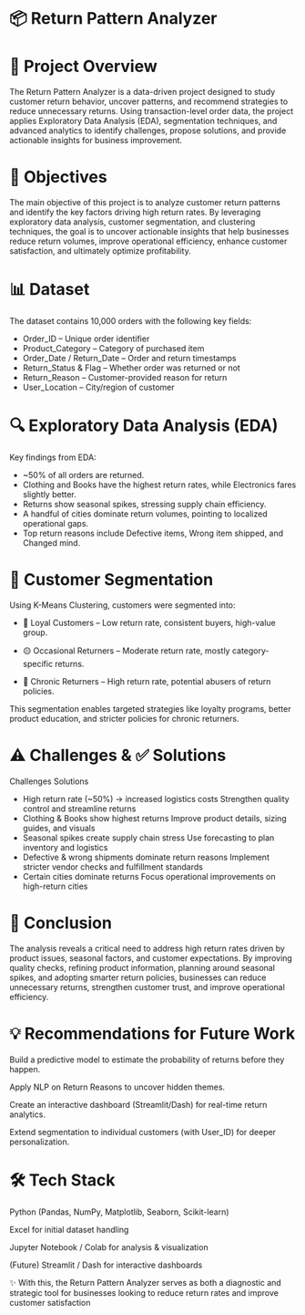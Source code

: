 # 📦 Return Pattern Analyzer

# 📖 Project Overview

The Return Pattern Analyzer is a data-driven project designed to study customer return behavior, uncover patterns, and recommend strategies to reduce unnecessary returns. Using transaction-level order data, the project applies Exploratory Data Analysis (EDA), segmentation techniques, and advanced analytics to identify challenges, propose solutions, and provide actionable insights for business improvement.

# 🎯 Objectives

The main objective of this project is to analyze customer return patterns and identify the key factors driving high return rates. By leveraging exploratory data analysis, customer segmentation, and clustering techniques, the goal is to uncover actionable insights that help businesses reduce return volumes, improve operational efficiency, enhance customer satisfaction, and ultimately optimize profitability.

# 📊 Dataset

The dataset contains 10,000 orders with the following key fields:

- Order_ID – Unique order identifier
- Product_Category – Category of purchased item
- Order_Date / Return_Date – Order and return timestamps
- Return_Status & Flag – Whether order was returned or not
- Return_Reason – Customer-provided reason for return
- User_Location – City/region of customer

# 🔍 Exploratory Data Analysis (EDA)

Key findings from EDA:

- ~50% of all orders are returned.
- Clothing and Books have the highest return rates, while Electronics fares slightly better.
- Returns show seasonal spikes, stressing supply chain efficiency.
- A handful of cities dominate return volumes, pointing to localized operational gaps.
- Top return reasons include Defective items, Wrong item shipped, and Changed mind.

# 🧭 Customer Segmentation

Using K-Means Clustering, customers were segmented into:

- 💎 Loyal Customers – Low return rate, consistent buyers, high-value group.

- 🟡 Occasional Returners – Moderate return rate, mostly category-specific returns.

- 🔴 Chronic Returners – High return rate, potential abusers of return policies.

This segmentation enables targeted strategies like loyalty programs, better product education, and stricter policies for chronic returners.

# ⚠️ Challenges & ✅ Solutions

Challenges	Solutions
- High return rate (~50%) → increased logistics costs	Strengthen quality control and streamline returns
- Clothing & Books show highest returns	Improve product details, sizing guides, and visuals
- Seasonal spikes create supply chain stress	Use forecasting to plan inventory and logistics
- Defective & wrong shipments dominate return reasons	Implement stricter vendor checks and fulfillment standards
- Certain cities dominate returns	Focus operational improvements on high-return cities

# 🏁 Conclusion

The analysis reveals a critical need to address high return rates driven by product issues, seasonal factors, and customer expectations. By improving quality checks, refining product information, planning around seasonal spikes, and adopting smarter return policies, businesses can reduce unnecessary returns, strengthen customer trust, and improve operational efficiency.

# 💡 Recommendations for Future Work

Build a predictive model to estimate the probability of returns before they happen.

Apply NLP on Return Reasons to uncover hidden themes.

Create an interactive dashboard (Streamlit/Dash) for real-time return analytics.

Extend segmentation to individual customers (with User_ID) for deeper personalization.

# 🛠️ Tech Stack

Python (Pandas, NumPy, Matplotlib, Seaborn, Scikit-learn)

Excel for initial dataset handling

Jupyter Notebook / Colab for analysis & visualization

(Future) Streamlit / Dash for interactive dashboards

✨ With this, the Return Pattern Analyzer serves as both a diagnostic and strategic tool for businesses looking to reduce return rates and improve customer satisfaction
